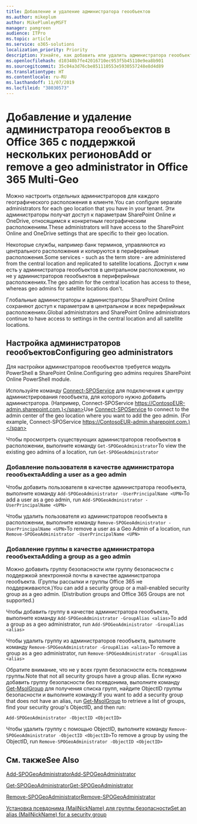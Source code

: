 ```yaml
---
title: Добавление и удаление администратора геообъектов
ms.author: mikeplum
author: MikePlumleyMSFT
manager: pamgreen
audience: ITPro
ms.topic: article
ms.service: o365-solutions
localization_priority: Priority
description: Узнайте, как добавить или удалить администратора геообъектов в Office 365 с поддержкой нескольких регионов.
ms.openlocfilehash: d10340b7fe42016710ec953f5b45110e9ea8b901
ms.sourcegitcommit: 35c04a3d76cbe851110553e5930557248e8d4d89
ms.translationtype: HT
ms.contentlocale: ru-RU
ms.lasthandoff: 11/07/2019
ms.locfileid: "38030573"
---
```

# <a name="add-or-remove-a-geo-administrator-in-office-365-multi-geo"></a><span data-ttu-id="5ab67-103">Добавление и удаление администратора геообъектов в Office 365 с поддержкой нескольких регионов</span><span class="sxs-lookup"><span data-stu-id="5ab67-103">Add or remove a geo administrator in Office 365 Multi-Geo</span></span>

<span data-ttu-id="5ab67-104">Можно настроить отдельных администраторов для каждого географического расположения в клиенте.</span><span class="sxs-lookup"><span data-stu-id="5ab67-104">You can configure separate administrators for each geo location that you have in your tenant.</span></span> <span data-ttu-id="5ab67-105">Эти администраторы получат доступ к параметрам SharePoint Online и OneDrive, относящимся к конкретным географическим расположениям.</span><span class="sxs-lookup"><span data-stu-id="5ab67-105">These administrators will have access to the SharePoint Online and OneDrive settings that are specific to their geo location.</span></span>

<span data-ttu-id="5ab67-106">Некоторые службы, например банк терминов, управляются из центрального расположения и копируются в периферийные расположения.</span><span class="sxs-lookup"><span data-stu-id="5ab67-106">Some services - such as the term store - are administered from the central location and replicated to satellite locations.</span></span> <span data-ttu-id="5ab67-107">Доступ к ним есть у администратора геообъектов в центральном расположении, но не у администраторов геообъектов в периферийных расположениях.</span><span class="sxs-lookup"><span data-stu-id="5ab67-107">The geo admin for the central location has access to these, whereas geo admins for satellite locations don't.</span></span>

<span data-ttu-id="5ab67-108">Глобальные администраторы и администраторы SharePoint Online сохраняют доступ к параметрам в центральном и всех периферийных расположениях.</span><span class="sxs-lookup"><span data-stu-id="5ab67-108">Global administrators and SharePoint Online administrators continue to have access to settings in the central location and all satellite locations.</span></span>

## <a name="configuring-geo-administrators"></a><span data-ttu-id="5ab67-109">Настройка администраторов геообъектов</span><span class="sxs-lookup"><span data-stu-id="5ab67-109">Configuring geo administrators</span></span>

<span data-ttu-id="5ab67-110">Для настройки администраторов геообъектов требуется модуль PowerShell в SharePoint Online.</span><span class="sxs-lookup"><span data-stu-id="5ab67-110">Configuring geo admins requires SharePoint Online PowerShell module.</span></span>

<span data-ttu-id="5ab67-111">Используйте команду [Connect-SPOService](https://docs.microsoft.com/powershell/module/sharepoint-online/Connect-SPOService) для подключения к центру администрирования геообъекта, для которого нужно добавить администратора. (Например, Connect-SPOService https://ContosoEUR-admin.sharepoint.com.)</span><span class="sxs-lookup"><span data-stu-id="5ab67-111">Use [Connect-SPOService](https://docs.microsoft.com/powershell/module/sharepoint-online/Connect-SPOService) to connect to the admin center of the geo location where you want to add the geo admin. (For example, Connect-SPOService  https://ContosoEUR-admin.sharepoint.com.)</span></span>

<span data-ttu-id="5ab67-112">Чтобы просмотреть существующих администраторов геообъектов в расположении, выполните команду `Get-SPOGeoAdministrator`</span><span class="sxs-lookup"><span data-stu-id="5ab67-112">To view the existing geo admins of a location, run `Get-SPOGeoAdministrator`</span></span>

### <a name="adding-a-user-as-a-geo-admin"></a><span data-ttu-id="5ab67-113">Добавление пользователя в качестве администратора геообъекта</span><span class="sxs-lookup"><span data-stu-id="5ab67-113">Adding a user as a geo admin</span></span>

<span data-ttu-id="5ab67-114">Чтобы добавить пользователя в качестве администратора геообъекта, выполните команду `Add-SPOGeoAdministrator -UserPrincipalName <UPN>`</span><span class="sxs-lookup"><span data-stu-id="5ab67-114">To add a user as a geo admin, run `Add-SPOGeoAdministrator -UserPrincipalName <UPN>`</span></span>

<span data-ttu-id="5ab67-115">Чтобы удалить пользователя из администраторов геообъекта в расположении, выполните команду `Remove-SPOGeoAdministrator -UserPrincipalName <UPN>`</span><span class="sxs-lookup"><span data-stu-id="5ab67-115">To remove a user as a Geo Admin of a location, run  `Remove-SPOGeoAdministrator -UserPrincipalName <UPN>`</span></span>

### <a name="adding-a-group-as-a-geo-admin"></a><span data-ttu-id="5ab67-116">Добавление группы в качестве администратора геообъекта</span><span class="sxs-lookup"><span data-stu-id="5ab67-116">Adding a group as a geo admin</span></span>

<span data-ttu-id="5ab67-117">Можно добавить группу безопасности или группу безопасности с поддержкой электронной почты в качестве администратора геообъекта. (Группы рассылки и группы Office 365 не поддерживаются.)</span><span class="sxs-lookup"><span data-stu-id="5ab67-117">You can add a security group or a mail-enabled security group as a geo admin. (Distribution groups and Office 365 Groups are not supported.)</span></span>

<span data-ttu-id="5ab67-118">Чтобы добавить группу в качестве администратора геообъекта, выполните команду `Add-SPOGeoAdministrator -GroupAlias <alias>`</span><span class="sxs-lookup"><span data-stu-id="5ab67-118">To add a group as a geo administrator, run `Add-SPOGeoAdministrator -GroupAlias <alias>`</span></span>

<span data-ttu-id="5ab67-119">Чтобы удалить группу из администраторов геообъекта, выполните команду `Remove-SPOGeoAdministrator -GroupAlias <alias>`</span><span class="sxs-lookup"><span data-stu-id="5ab67-119">To remove a group as a geo administrator, run `Remove-SPOGeoAdministrator -GroupAlias <alias>`</span></span>

<span data-ttu-id="5ab67-120">Обратите внимание, что не у всех групп безопасности есть псевдоним группы.</span><span class="sxs-lookup"><span data-stu-id="5ab67-120">Note that not all security groups have a group alias.</span></span> <span data-ttu-id="5ab67-121">Если нужно добавить группу безопасности без псевдонима, выполните команду [Get-MsolGroup](https://docs.microsoft.com/powershell/module/msonline/get-msolgroup) для получения списка групп, найдите ObjectID группы безопасности и выполните команду:</span><span class="sxs-lookup"><span data-stu-id="5ab67-121">If you want to add a security group that does not have an alias, run [Get-MsolGroup](https://docs.microsoft.com/powershell/module/msonline/get-msolgroup) to retrieve a list of groups, find your security group's ObjectID, and then run:</span></span>

`Add-SPOGeoAdministrator -ObjectID <ObjectID>`

<span data-ttu-id="5ab67-122">Чтобы удалить группу с помощью ObjectID, выполните команду `Remove-SPOGeoAdministrator -ObjectID <ObjectID>`</span><span class="sxs-lookup"><span data-stu-id="5ab67-122">To remove a group by using the ObjectID, run `Remove-SPOGeoAdministrator -ObjectID <ObjectID>`</span></span>

## <a name="see-also"></a><span data-ttu-id="5ab67-123">См. также</span><span class="sxs-lookup"><span data-stu-id="5ab67-123">See Also</span></span>

[<span data-ttu-id="5ab67-124">Add-SPOGeoAdministrator</span><span class="sxs-lookup"><span data-stu-id="5ab67-124">Add-SPOGeoAdministrator</span></span>](https://docs.microsoft.com/powershell/module/sharepoint-online/add-spogeoadministrator)

[<span data-ttu-id="5ab67-125">Get-SPOGeoAdministrator</span><span class="sxs-lookup"><span data-stu-id="5ab67-125">Get-SPOGeoAdministrator</span></span>](https://docs.microsoft.com/powershell/module/sharepoint-online/get-spogeoadministrator)

[<span data-ttu-id="5ab67-126">Remove-SPOGeoAdministrator</span><span class="sxs-lookup"><span data-stu-id="5ab67-126">Remove-SPOGeoAdministrator</span></span>](https://docs.microsoft.com/powershell/module/sharepoint-online/remove-spogeoadministrator)

[<span data-ttu-id="5ab67-127">Установка псевдонима (MailNickName) для группы безопасности</span><span class="sxs-lookup"><span data-stu-id="5ab67-127">Set an alias (MailNickName) for a security group</span></span>](https://docs.microsoft.com/powershell/module/azuread/set-azureadgroup)